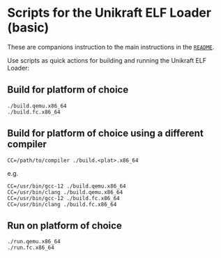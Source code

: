 # Scripts for the Unikraft ELF Loader (basic)

These are companions instruction to the main instructions in the [`README`](README.md).

Use scripts as quick actions for building and running the Unikraft ELF Loader:

## Build for platform of choice

```console
./build.qemu.x86_64
./build.fc.x86_64
```

## Build for platform of choice using a different compiler

```console
CC=/path/to/compiler ./build.<plat>.x86_64
```

e.g.

```console
CC=/usr/bin/gcc-12 ./build.qemu.x86_64
CC=/usr/bin/clang ./build.qemu.x86_64
CC=/usr/bin/gcc-12 ./build.fc.x86_64
CC=/usr/bin/clang ./build.fc.x86_64
```

## Run on platform of choice

```console
./run.qemu.x86_64
./run.fc.x86_64
```

